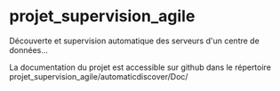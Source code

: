 projet_supervision_agile
========================

Découverte et supervision automatique des serveurs d'un centre de données...

La documentation du projet est accessible sur github dans le répertoire projet_supervision_agile/automaticdiscover/Doc/
